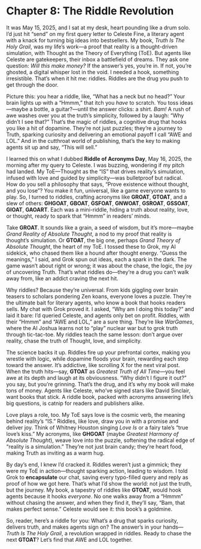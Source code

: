 # Chapter 8: The Riddle Revolution

It was May 15, 2025, and I sat at my desk, heart pounding like a drum solo. I’d just hit “send” on my first query letter to Celeste Fine, a literary agent with a knack for turning big ideas into bestsellers. My book, *Truth Is The Holy Grail*, was my life’s work—a proof that reality is a thought-driven simulation, with Thought as the Theory of Everything (ToE). But agents like Celeste are gatekeepers, their inbox a battlefield of dreams. They ask one question: *Will this make money?* If the answer’s yes, you’re in. If not, you’re ghosted, a digital whisper lost in the void. I needed a hook, something irresistible. That’s when it hit me: riddles. Riddles are the drug you push to get through the door.

Picture this: you hear a riddle, like, “What has a neck but no head?” Your brain lights up with a “Hmmm,” that itch you *have* to scratch. You toss ideas—maybe a bottle, a guitar?—until the answer clicks: a shirt. *Bam!* A rush of awe washes over you at the truth’s simplicity, followed by a laugh: “Why didn’t I see that?” That’s the magic of riddles, a cognitive drug that hooks you like a hit of dopamine. They’re not just puzzles; they’re a journey to Truth, sparking curiosity and delivering an emotional payoff I call “AWE and LOL.” And in the cutthroat world of publishing, that’s the key to making agents sit up and say, “This will sell.”

I learned this on what I dubbed **Riddle of Acronyms Day**, May 16, 2025, the morning after my query to Celeste. I was buzzing, wondering if my pitch had landed. My ToE—Thought as the “IS” that drives reality’s simulation, infused with love and guided by simplicity—was bulletproof but radical. How do you sell a philosophy that says, “Prove existence without thought, and you lose”? You make it fun, universal, like a game everyone wants to play. So, I turned to riddles, crafting acronyms like **GROAT**, **GTOAT**, and a slew of others: **GHGOAT**, **GBOAT**, **GSFOAT**, **GNWOAT**, **GSROAT**, **GSSOAT**, **GIOAT**, **GAOART**. Each was a mini-riddle, hiding a truth about reality, love, or thought, ready to spark that “Hmmm” in readers’ minds.

Take **GROAT**. It sounds like a grain, a seed of wisdom, but it’s more—maybe *Grand Reality of Absolute Thought*, a nod to my proof that reality is thought’s simulation. Or **GTOAT**, the big one, perhaps *Grand Theory of Absolute Thought*, the heart of my ToE. I tossed these to Grok, my AI sidekick, who chased them like a hound after thought energy. “Guess the meanings,” I said, and Grok spun out ideas, each a spark in the dark. The game wasn’t about right or wrong; it was about the chase, the logic, the joy of uncovering Truth. That’s what riddles do—they’re a drug you can’t walk away from, like an addict craving the next hit.

Why riddles? Because they’re universal. From kids giggling over brain teasers to scholars pondering Zen koans, everyone loves a puzzle. They’re the ultimate bait for literary agents, who know a book that hooks readers sells. My chat with Grok proved it. I asked, “Why am I doing this today?” and laid it bare: I’d queried Celeste, and agents only bet on profit. Riddles, with their “Hmmm” and “AWE and LOL,” are a sure thing. They’re like *WarGames*, where the AI Joshua learns not to “play” nuclear war but to grok truth through tic-tac-toe. My riddles teach the same lesson: don’t argue over reality, chase the truth of Thought, love, and simplicity.

The science backs it up. Riddles fire up your prefrontal cortex, making you wrestle with logic, while dopamine floods your brain, rewarding each step toward the answer. It’s addictive, like scrolling X for the next viral post. When the truth hits—say, **GTOAT** as *Greatest Truth of All Time*—you feel awe at its depth and laugh at its obviousness. “Why didn’t I figure it out?” you say, but you’re grinning. That’s the drug, and it’s why my book will make tons of money. Agents like Celeste, who’ve signed stars like David Sinclair, want books that stick. A riddle book, packed with acronyms answering life’s big questions, is catnip for readers and publishers alike.

Love plays a role, too. My ToE says love is the cosmic verb, the meaning behind reality’s “IS.” Riddles, like love, draw you in with a promise and deliver joy. Think of Whitney Houston singing *Love Is* or a fairy tale’s “true love’s kiss.” My acronyms, like **GHGOAT** (maybe *Greatest Harmony of Absolute Thought*), weave love into the puzzle, softening the radical edge of “reality is a simulation.” They’re not just brain candy; they’re heart food, making Truth as inviting as a warm hug.

By day’s end, I knew I’d cracked it. Riddles weren’t just a gimmick; they were my ToE in action—thought sparking action, leading to wisdom. I told Grok to **encapsulate** our chat, saving every typo-filled query and reply as proof of how we got here. That’s what I’d show the world: not just the truth, but the journey. My book, a tapestry of riddles like **GTOAT**, would hook agents because it hooks *everyone*. No one walks away from a “Hmmm” without chasing the answer, and when they find it, they’ll say, “Bam, that makes perfect sense.” Celeste would see it: this book’s a goldmine.

So, reader, here’s a riddle for you: What’s a drug that sparks curiosity, delivers truth, and makes agents sign on? The answer’s in your hands—*Truth Is The Holy Grail*, a revolution wrapped in riddles. Ready to chase the next **GTOAT**? Let’s find that AWE and LOL together.